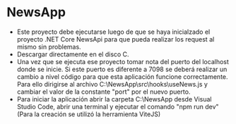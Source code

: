 # NewsApp

- Este proyecto debe ejecutarse luego de que se haya inicialzado el proyecto .NET Core NewsApi para que pueda realizar los request al mismo sin problemas.
- Descargar directamente en el disco C.
- Una vez que se ejecuta ese proyecto tomar nota del puerto del localhost donde se inicie. Si este puerto es diferente a 7098 se deberá realizar un cambio a nivel código para que esta aplicación funcione correctamente. Para ello dirigirse al archivo C:\NewsApp\src\hooks\useNews.js y cambiar el valor de la constante "port" por el nuevo puerto.
- Para iniciar la aplicación abrir la carpeta C:\NewsApp desde Visual Studio Code, abrir una terminal y ejecutar el comando "npm run dev" (Para la creación se utilizó la herramienta ViteJS)
